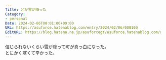 ```yaml
---
Title: どか雪が降った
Category:
- personal
Date: 2024-02-06T00:01:00+09:00
URL: https://asuforce.hatenablog.com/entry/2024/02/06/000100
EditURL: https://blog.hatena.ne.jp/asuforcegt/asuforce.hatenablog.com/atom/entry/6801883189081399887
---
```


信じられないくらい雪が降って町が真っ白になった。  
とにかく寒くて辛かった。
